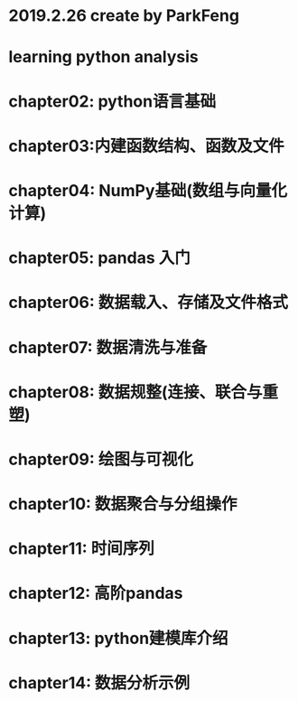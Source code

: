# 2019.2.26 create by ParkFeng

# learning python analysis

# chapter02: python语言基础

# chapter03:内建函数结构、函数及文件

# chapter04: NumPy基础(数组与向量化计算)

# chapter05: pandas 入门

# chapter06: 数据载入、存储及文件格式

# chapter07: 数据清洗与准备

# chapter08: 数据规整(连接、联合与重塑)

# chapter09: 绘图与可视化

# chapter10: 数据聚合与分组操作

# chapter11: 时间序列

# chapter12: 高阶pandas

# chapter13: python建模库介绍

# chapter14: 数据分析示例